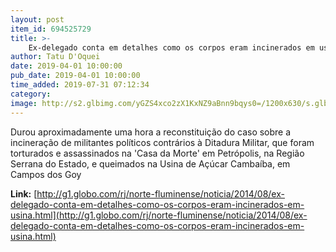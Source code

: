 ```yaml
---
layout: post
item_id: 694525729
title: >-
    Ex-delegado conta em detalhes como os corpos eram incinerados em usina
author: Tatu D'Oquei
date: 2019-04-01 10:00:00
pub_date: 2019-04-01 10:00:00
time_added: 2019-07-31 07:12:34
category: 
image: http://s2.glbimg.com/yGZS4xco2zX1KxNZ9aBnn9bqys0=/1200x630/s.glbimg.com/jo/g1/f/original/2014/08/19/cambaiba_claudio_guerra_12.jpg
---
```


Durou aproximadamente uma hora a reconstituição do caso sobre a incineração de militantes políticos contrários à Ditadura Militar, que foram torturados e assassinados na 'Casa da Morte' em Petrópolis, na Região Serrana do Estado, e queimados na Usina de Açúcar Cambaíba, em Campos dos Goy

**Link:** [http://g1.globo.com/rj/norte-fluminense/noticia/2014/08/ex-delegado-conta-em-detalhes-como-os-corpos-eram-incinerados-em-usina.html](http://g1.globo.com/rj/norte-fluminense/noticia/2014/08/ex-delegado-conta-em-detalhes-como-os-corpos-eram-incinerados-em-usina.html)

